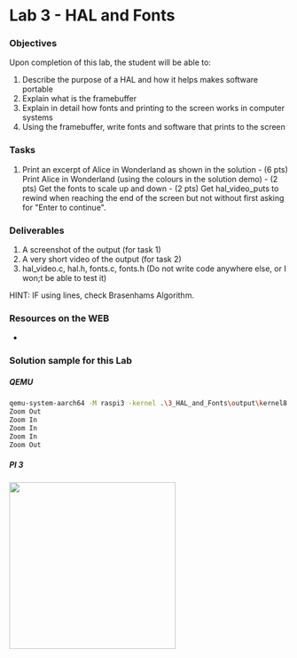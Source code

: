 # Lab 3 - HAL and Fonts

### Objectives
Upon completion of this lab, the student will be able to:

1. Describe the purpose of a HAL and how it helps makes software portable
2. Explain what is the framebuffer
3. Explain in detail how fonts and printing to the screen works in computer systems
4. Using the framebuffer, write fonts and software that prints to the screen

### Tasks
1. Print an excerpt of Alice in Wonderland as shown in the solution
        - (6 pts) Print Alice in Wonderland (using the colours in the solution demo)
        - (2 pts) Get the fonts to scale up and down
        - (2 pts) Get hal_video_puts to rewind when reaching the end of the screen
                  but not without first asking for "Enter to continue".

### Deliverables
1. A screenshot of the output (for task 1)
2. A very short video of the output (for task 2)
3. hal_video.c, hal.h, fonts.c, fonts.h
(Do not write code anywhere else, or I won;t be able to test it)

HINT: IF using lines, check Brasenhams Algorithm.


### Resources on the WEB
-


### Solution sample for this Lab
##### QEMU
```bash
qemu-system-aarch64 -M raspi3 -kernel .\3_HAL_and_Fonts\output\kernel8.img -serial stdio -serial null            
Zoom Out
Zoom In
Zoom In
Zoom In
Zoom Out
```
##### PI 3
  <img src="https://github.com/rromanotero/os_labs/blob/master/7_ISA/images/lab7_solution.png" width="300"/>
